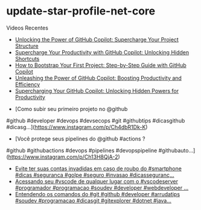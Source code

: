 # update-star-profile-net-core

Videos Recentes
<!-- YOUTUBE:START -->
- [Unlocking the Power of GitHub Copilot: Supercharge Your Project Structure](https://www.youtube.com/watch?v=4r4y2q8ixDo)
- [Supercharge Your Productivity with GitHub Copilot: Unlocking Hidden Shortcuts](https://www.youtube.com/watch?v=AjTzlYgrUDc)
- [How to Bootstrap Your First Project: Step-by-Step Guide with GitHub Copilot](https://www.youtube.com/watch?v=jQ2J3qHUFvg)
- [Unleashing the Power of GitHub Copilot: Boosting Productivity and Efficiency](https://www.youtube.com/watch?v=i0OQcCDZIHE)
- [Supercharging Your GitHub Copilot: Unlocking Hidden Powers for Productivity](https://www.youtube.com/watch?v=mCa7SQHiwKY)
<!-- YOUTUBE:END -->

<!-- INSTA:START -->
- [Como subir seu primeiro projeto no @github 

#github #developer #devops #devsecops #git #githubtips #dicasgithub #dicasg...](https://www.instagram.com/p/Ch4dbR1Dk-K)
- [Você protege seus pipelines do @github #actions ?

#github #githubactions #devops #pipelines #devopspipeline #githubauto...](https://www.instagram.com/p/Ch13H8QjA-2)
- [Evite ter suas contas invadidas em caso de roubo do #smartphone #dicas #seguranca #golpe #seguro #invasao #dicasseguranç...](https://www.instagram.com/p/ChcNPxbjSc3)
- [Acessando seu #vscode de qualquer lugar com o #vscodeserver  #programador #programacao #soudev #developer #webdeveloper ...](https://www.instagram.com/p/ChZjbvijpif)
- [Entendendo os comandos do #git  #github #developer #arrudatips #soudev #programacao #dicasgit #gitexplorer #dotnet #java...](https://www.instagram.com/p/ChW_wwhjd9K)
<!-- INSTA:END -->
